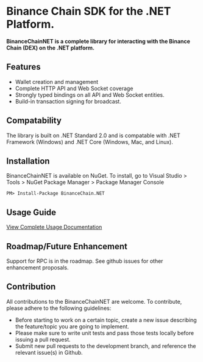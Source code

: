 # Binance Chain SDK for the .NET Platform.
**BinanceChainNET is a complete library for interacting with the Binance Chain (DEX) on the .NET platform.**

## Features
* Wallet creation and management
* Complete HTTP API and Web Socket coverage
* Strongly typed bindings on all API and Web Socket entities.
* Build-in transaction signing for broadcast.

## Compatability
The library is built on .NET Standard 2.0 and is compatable with .NET Framework (Windows) and .NET Core (Windows, Mac, and Linux).

## Installation
BinanceChainNET is available on NuGet. To install, go to Visual Studio > Tools > NuGet Package Manager > Package Manager Console
```
PM> Install-Package BinanceChain.NET
```
## Usage Guide
[View Complete Usage Documentation](https://github.com/jnlewis/binancechain-net)

## Roadmap/Future Enhancement
Support for RPC is in the roadmap. See github issues for other enhancement proposals.

## Contribution
All contributions to the BinanceChainNET are welcome. To contribute, please adhere to the following guidelines:
* Before starting to work on a certain topic, create a new issue describing the feature/topic you are going to implement. 
* Please make sure to write unit tests and pass those tests locally before issuing a pull request.
* Submit new pull requests to the development branch, and reference the relevant issue(s) in Github.
